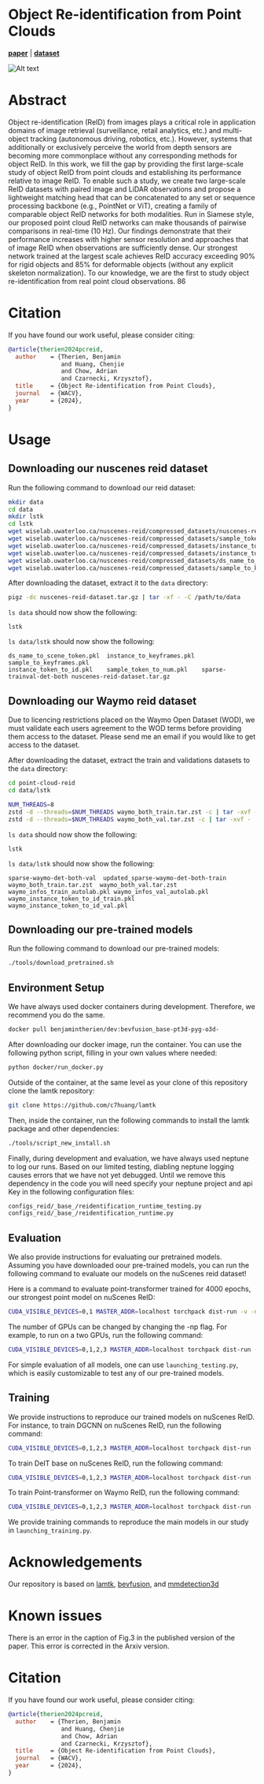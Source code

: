 # Object Re-identification from Point Clouds

[**paper**](https://arxiv.org/abs/2305.10210) | [**dataset**](https://uwaterloo.ca/waterloo-intelligent-systems-engineering-lab/object-re-identification-point-clouds)

![Alt text](rtmm.png "Optional title")


# Abstract
Object re-identification (ReID) from images plays a critical role in application domains of image retrieval (surveillance, retail analytics, etc.) and multi-object tracking (autonomous driving, robotics, etc.). However, systems that additionally or exclusively perceive the world from depth sensors are becoming more commonplace without any corresponding methods for object ReID. In this work, we fill the gap by providing the first large-scale study of object ReID from point clouds and establishing its performance relative to image ReID. To enable such a study, we create two large-scale ReID datasets with paired image and LiDAR observations and propose a lightweight matching head that can be concatenated to any set or sequence processing backbone (e.g., PointNet or ViT), creating a family of comparable object ReID networks for both modalities. Run in Siamese style, our proposed point cloud ReID networks can make thousands of pairwise comparisons in real-time ($10$ Hz). Our findings demonstrate that their performance increases with higher sensor resolution and approaches that of image ReID when observations are sufficiently dense. Our strongest network trained at the largest scale achieves ReID accuracy exceeding $90\%$ for rigid objects and $85\%$ for deformable objects (without any explicit skeleton normalization). To our knowledge, we are the first to study object re-identification from real point cloud observations.
86

# Citation 
If you have found our work useful, please consider citing:
```bibtex
@article{therien2024pcreid,
  author    = {Therien, Benjamin 
               and Huang, Chenjie 
               and Chow, Adrian
               and Czarnecki, Krzysztof},
  title     = {Object Re-identification from Point Clouds},
  journal   = {WACV},
  year      = {2024},
}
```

# Usage
## Downloading our nuscenes reid dataset

Run the following command to download our reid dataset:

```bash
mkdir data
cd data
mkdir lstk
cd lstk
wget wiselab.uwaterloo.ca/nuscenes-reid/compressed_datasets/nuscenes-reid-dataset.tar.gz
wget wiselab.uwaterloo.ca/nuscenes-reid/compressed_datasets/sample_token_to_num.pkl
wget wiselab.uwaterloo.ca/nuscenes-reid/compressed_datasets/instance_token_to_id.pkl
wget wiselab.uwaterloo.ca/nuscenes-reid/compressed_datasets/instance_to_keyframes.pkl
wget wiselab.uwaterloo.ca/nuscenes-reid/compressed_datasets/ds_name_to_scene_token.pkl
wget wiselab.uwaterloo.ca/nuscenes-reid/compressed_datasets/sample_to_keyframes.pkl
```

After downloading the dataset, extract it to the `data` directory:

```bash
pigz -dc nuscenes-reid-dataset.tar.gz | tar -xf - -C /path/to/data
```

`ls data` should now show the following:
```
lstk
```
`ls data/lstk` should now show the following:
```
ds_name_to_scene_token.pkl  instance_to_keyframes.pkl  sample_to_keyframes.pkl
instance_token_to_id.pkl    sample_token_to_num.pkl    sparse-trainval-det-both nuscenes-reid-dataset.tar.gz
```
## Downloading our Waymo reid dataset
Due to licencing restrictions placed on the Waymo Open Dataset (WOD), we must validate each users agreement to the WOD terms before providing them access to the dataset. Please send me an email if you would like to get access to the dataset.

After downloading the dataset, extract the train and validations datasets to the `data` directory:
```bash
cd point-cloud-reid
cd data/lstk

NUM_THREADS=8
zstd -d --threads=$NUM_THREADS waymo_both_train.tar.zst -c | tar -xvf -
zstd -d --threads=$NUM_THREADS waymo_both_val.tar.zst -c | tar -xvf -
```
`ls data` should now show the following:
```
lstk
```
`ls data/lstk` should now show the following:
```
sparse-waymo-det-both-val  updated_sparse-waymo-det-both-train  waymo_both_train.tar.zst  waymo_both_val.tar.zst
waymo_infos_train_autolab.pkl waymo_infos_val_autolab.pkl waymo_instance_token_to_id_train.pkl waymo_instance_token_to_id_val.pkl
```

## Downloading our pre-trained models

Run the following command to download our pre-trained models:

```bash
./tools/download_pretrained.sh
```

## Environment Setup
We have always used docker containers during development. Therefore, we recommend you do the same.
```bash
docker pull benjamintherien/dev:bevfusion_base-pt3d-pyg-o3d-
```
After downloading our docker image, run the container. You can use the following python script, filling in your own values where needed:
```bash
python docker/run_docker.py
```
Outside of the container, at the same level as your clone of this repository clone the lamtk repository:
```bash
git clone https://github.com/c7huang/lamtk
```
Then, inside the container, run the following commands to install the lamtk package and other dependencies:
```bash
./tools/script_new_install.sh
```
Finally, during development and evaluation, we have always used neptune to log our runs. Based on our limited testing, diabling neptune logging causes errors that we have not yet debugged. Until we remove this dependency in the code you will need specify your neptune project and api Key in the following configuration files:
```bash
configs_reid/_base_/reidentification_runtime_testing.py
configs_reid/_base_/reidentification_runtime.py
```

## Evaluation

We also provide instructions for evaluating our pretrained models. Assuming you have downloaded oour pre-trained models, you can run the following command to evaluate our models on the nuScenes reid dataset!

Here is a command to evaluate point-transformer trained for 4000 epochs, our strongest point model on nuScenes ReID:

```bash
CUDA_VISIBLE_DEVICES=0,1 MASTER_ADDR=localhost torchpack dist-run -v -np 2 python tools/train.py configs_reid/reid_nuscenes_pts/testing_pts_point-transformer_r_nus_det_500e.py --checkpoint pretrained/nuscenes/pts_point-transformer_r_nus_det_4000e.pth
```
The number of GPUs can be changed by changing the -np flag. For example, to run on a two GPUs, run the following command:
```bash
CUDA_VISIBLE_DEVICES=0,1,2,3 MASTER_ADDR=localhost torchpack dist-run -v -np 4 python tools/train.py configs_reid/reid_nuscenes_pts/testing_pts_point-transformer_r_nus_det_500e.py --checkpoint pretrained/nuscenes/pts_point-transformer_r_nus_det_4000e.pth
```

For simple evaluation of all models, one can use `launching_testing.py`, which is easily customizable to test any of our pre-trained models.

## Training

We provide instructions to reproduce our trained models on nuScenes ReID. For instance, to train DGCNN on nuScenes ReID, run the following command:

```bash
CUDA_VISIBLE_DEVICES=0,1,2,3 MASTER_ADDR=localhost torchpack dist-run -v -np 4 python tools/train.py configs_reid/reid_nuscenes_pts/pts_dgcnn_point-cat_nus_det_4x256_500e.py --seed 66
```
To train DeIT base on nuScenes ReID, run the following command:
```bash
CUDA_VISIBLE_DEVICES=0,1,2,3 MASTER_ADDR=localhost torchpack dist-run -v -np 4 python tools/train.py configs_reid/reid_nuscenes_image/rgb_deit-base_point-cat_pt_nus_det_4x60_200e.py --seed 66
```
To train Point-transformer on Waymo ReID, run the following command:
```bash
CUDA_VISIBLE_DEVICES=0,1,2,3 MASTER_ADDR=localhost torchpack dist-run -v -np 4 python tools/train.py configs_reid/reid_waymo_pts/pts_point-transformer_point-cat_waymo_det_4x256_400e.py --seed 66
```
We provide training commands to reproduce the main models in our study in `launching_training.py`.

# Acknowledgements

Our repository is based on [lamtk](https://github.com/c7huang/lamtk), [bevfusion](https://github.com/mit-han-lab/bevfusion), and [mmdetection3d](https://github.com/open-mmlab/mmdetection3d)

# Known issues
There is an error in the caption of Fig.3 in the published version of the paper. This error is corrected in the Arxiv version.

# Citation
If you have found our work useful, please consider citing:
```bibtex
@article{therien2024pcreid,
  author    = {Therien, Benjamin 
               and Huang, Chenjie 
               and Chow, Adrian
               and Czarnecki, Krzysztof},
  title     = {Object Re-identification from Point Clouds},
  journal   = {WACV},
  year      = {2024},
}
```
